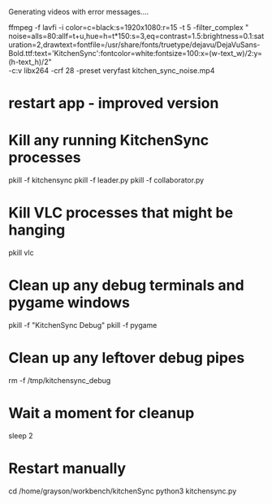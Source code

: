 Generating videos with error messages....

ffmpeg -f lavfi -i color=c=black:s=1920x1080:r=15 -t 5 -filter_complex "\
noise=alls=80:allf=t+u,hue=h=t*150:s=3,eq=contrast=1.5:brightness=0.1:saturation=2,drawtext=fontfile=/usr/share/fonts/truetype/dejavu/DejaVuSans-Bold.ttf:text='KitchenSync':fontcolor=white:fontsize=100:x=(w-text_w)/2:y=(h-text_h)/2" \
-c:v libx264 -crf 28 -preset veryfast kitchen_sync_noise.mp4

# restart app - improved version

# Kill any running KitchenSync processes
pkill -f kitchensync
pkill -f leader.py
pkill -f collaborator.py

# Kill VLC processes that might be hanging
pkill vlc

# Clean up any debug terminals and pygame windows
pkill -f "KitchenSync Debug"
pkill -f pygame

# Clean up any leftover debug pipes
rm -f /tmp/kitchensync_debug

# Wait a moment for cleanup
sleep 2

# Restart manually
cd /home/grayson/workbench/kitchenSync
python3 kitchensync.py